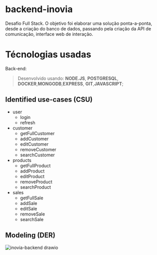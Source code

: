 # backend-inovia

Desafio Full Stack. O objetivo foi elaborar uma solução ponta-a-ponta, desde a criação do banco de dados,
passando pela criação da API de comunicação, interface web de interação.

# **Técnologias usadas**

Back-end:
> Desenvolvido usando: **NODE.JS**, **POSTGRESQL**, **DOCKER**,**MONGODB**,**EXPRESS**, **GIT**,**JAVASCRIPT**;


## Identified use-cases (CSU)

- user
  - login
  - refresh
- customer
  - getFullCustomer
  - addCustomer
  - editCustomer
  - removeCustomer
  - searchCustomer
- products
  - getFullProduct
  - addProduct
  - editProduct
  - removeProduct
  - searchProduct
- sales
  - getFullSale
  - addSale
  - editSale
  - removeSale
  - searchSale

## Modeling (DER) 

![inovia-backend drawio](https://user-images.githubusercontent.com/94489726/210282622-1ee56331-0752-4a50-8528-1067e0d0f4a9.png)
